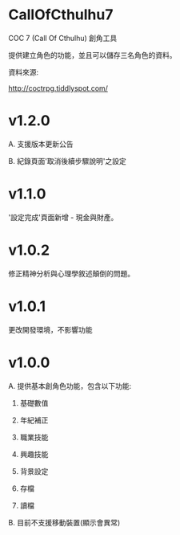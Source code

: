 # CallOfCthulhu7
COC 7 (Call Of Cthulhu) 創角工具 

提供建立角色的功能，並且可以儲存三名角色的資料。

資料來源:

http://coctrpg.tiddlyspot.com/

# v1.2.0
A. 支援版本更新公告

B. 紀錄頁面'取消後續步驟說明'之設定

# v1.1.0
'設定完成'頁面新增 - 現金與財產。

# v1.0.2
修正精神分析與心理學敘述顛倒的問題。

# v1.0.1
更改開發環境，不影響功能

# v1.0.0
A. 提供基本創角色功能，包含以下功能:

 1. 基礎數值

 2. 年紀補正

 3. 職業技能
 
 4. 興趣技能
 
 5. 背景設定
 
 6. 存檔
 
 7. 讀檔

B. 目前不支援移動裝置(顯示會異常)